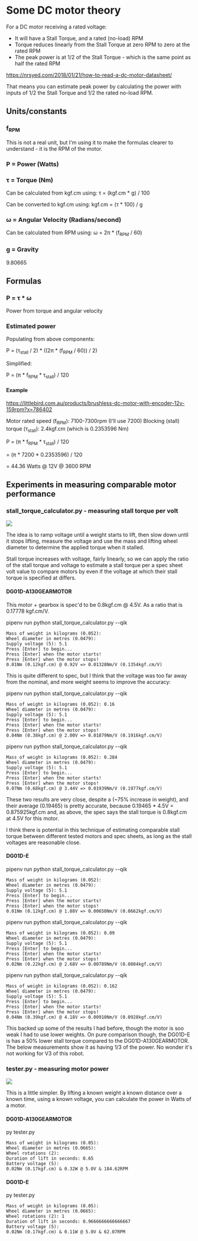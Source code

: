 # Some DC motor theory

For a DC motor receiving a rated voltage:

 - It will have a Stall Torque, and a rated (no-load) RPM
 - Torque reduces linearly from the Stall Torque at zero RPM to zero at the rated RPM
 - The peak power is at 1/2 of the Stall Torque - which is the same point as half the rated RPM

https://nrsyed.com/2018/01/21/how-to-read-a-dc-motor-datasheet/

That means you can estimate peak power by calculating the power with inputs of
1/2 the Stall Torque and 1/2 the rated no-load RPM.

## Units/constants

### f<sub>RPM</sub>

This is not a real unit, but I'm using it to make the formulas clearer to
understand - it is the RPM of the motor.

### P = Power (Watts)

### τ = Torque (Nm)

Can be calculated from kgf.cm using: τ = (kgf.cm * g) / 100

Can be converted to kgf.cm using: kgf.cm = (τ * 100) / g

### ω = Angular Velocity (Radians/second)

Can be calculated from RPM using: ω = 2π * (f<sub>RPM</sub> / 60)

### g = Gravity

9.80665

## Formulas

### P = τ * ω

Power from torque and angular velocity

### Estimated power

Populating from above components:

P = (τ<sub>stall</sub> / 2) * ((2π * (f<sub>RPM</sub> / 60)) / 2)

Simplified:

P = (π * f<sub>RPM</sub> * τ<sub>stall</sub>) / 120

#### Example

https://littlebird.com.au/products/brushless-dc-motor-with-encoder-12v-159rpm?x=786402

Motor rated speed (f<sub>RPM</sub>): 7100-7300rpm (I'll use 7200)
Blocking (stall) torque (τ<sub>stall</sub>): 2.4kgf.cm (which is 0.2353596 Nm)

P = (π * f<sub>RPM</sub> * τ<sub>stall</sub>) / 120

  = (π * 7200 * 0.2353596) / 120

  = 44.36 Watts @ 12V @ 3600 RPM

## Experiments in measuring comparable motor performance

###  stall_torque_calculator.py - measuring stall torque per volt

![](stall_torque_setup.jpg)

The idea is to ramp voltage until a weight starts to lift, then slow down
until it stops lifting, measure the voltage and use the mass and lifting wheel
diameter to determine the applied torque when it stalled.

Stall torque increases with voltage, fairly linearly, so we can apply the
ratio of the stall torque and voltage to estimate a stall torque per a spec
sheet volt value to compare motors by even if the voltage at which their stall
torque is specified at differs.

#### DG01D-A130GEARMOTOR

This motor + gearbox is spec'd to be 0.8kgf.cm @ 4.5V. As a ratio that is
0.17778 kgf.cm/V.

pipenv run python stall_torque_calculator.py --qik

    Mass of weight in kilograms (0.052):
    Wheel diameter in metres (0.0479):
    Supply voltage (5): 5.1
    Press [Enter] to begin...
    Press [Enter] when the motor starts!
    Press [Enter] when the motor stops!
    0.01Nm (0.12kgf.cm) @ 0.92V => 0.01328Nm/V (0.1354kgf.cm/V)

This is quite different to spec, but I think that the voltage was too far away
from the nominal, and more weight seems to improve the accuracy:

pipenv run python stall_torque_calculator.py --qik

    Mass of weight in kilograms (0.052): 0.16
    Wheel diameter in metres (0.0479):
    Supply voltage (5): 5.1
    Press [Enter] to begin...
    Press [Enter] when the motor starts!
    Press [Enter] when the motor stops!
    0.04Nm (0.38kgf.cm) @ 2.00V => 0.01879Nm/V (0.1916kgf.cm/V)

pipenv run python stall_torque_calculator.py --qik

    Mass of weight in kilograms (0.052): 0.284
    Wheel diameter in metres (0.0479):
    Supply voltage (5): 5.1
    Press [Enter] to begin...
    Press [Enter] when the motor starts!
    Press [Enter] when the motor stops!
    0.07Nm (0.68kgf.cm) @ 3.44V => 0.01939Nm/V (0.1977kgf.cm/V)

These two results are very close, despite a (~75% increase in weight), and
their average (0.19465) is pretty accurate, because 0.19465 * 4.5V =
0.875925kgf.cm and, as above, the spec says the stall torque is 0.8kgf.cm at
4.5V for this motor.

I think there is potential in this technique of estimating comparable stall
torque between different tested motors and spec sheets, as long as the stall
voltages are reasonable close.

#### DG01D-E

pipenv run python stall_torque_calculator.py --qik

    Mass of weight in kilograms (0.052):
    Wheel diameter in metres (0.0479):
    Supply voltage (5): 5.1
    Press [Enter] to begin...
    Press [Enter] when the motor starts!
    Press [Enter] when the motor stops!
    0.01Nm (0.12kgf.cm) @ 1.88V => 0.00650Nm/V (0.0662kgf.cm/V)

pipenv run python stall_torque_calculator.py --qik

    Mass of weight in kilograms (0.052): 0.09
    Wheel diameter in metres (0.0479):
    Supply voltage (5): 5.1
    Press [Enter] to begin...
    Press [Enter] when the motor starts!
    Press [Enter] when the motor stops!
    0.02Nm (0.22kgf.cm) @ 2.68V => 0.00789Nm/V (0.0804kgf.cm/V)

pipenv run python stall_torque_calculator.py --qik

    Mass of weight in kilograms (0.052): 0.162
    Wheel diameter in metres (0.0479):
    Supply voltage (5): 5.1
    Press [Enter] to begin...
    Press [Enter] when the motor starts!
    Press [Enter] when the motor stops!
    0.04Nm (0.39kgf.cm) @ 4.18V => 0.00910Nm/V (0.0928kgf.cm/V)

This backed up some of the results I had before, though the motor is soo weak
I had to use lower weights. On pure comparison though, the DG01D-E is has a
50% lower stall torque compared to the DG01D-A130GEARMOTOR. The below
measurements show it as having 1/3 of the power. No wonder it's not working
for V3 of this robot.

### tester.py - measuring motor power

![](DG01D-E.gif)

This is a little simpler. By lifting a known weight a known distance over a
known time, using a known voltage, you can calculate the power in Watts of a
motor.

#### DG01D-A130GEARMOTOR

py tester.py

    Mass of weight in kilograms (0.05):
    Wheel diameter in metres (0.0665):
    Wheel rotations (2):
    Duration of lift in seconds: 0.65
    Battery voltage (5):
    0.02Nm (0.17kgf.cm) & 0.32W @ 5.0V & 184.62RPM

#### DG01D-E

py tester.py

    Mass of weight in kilograms (0.05):
    Wheel diameter in metres (0.0665):
    Wheel rotations (2): 1
    Duration of lift in seconds: 0.9666666666666667
    Battery voltage (5):
    0.02Nm (0.17kgf.cm) & 0.11W @ 5.0V & 62.07RPM
